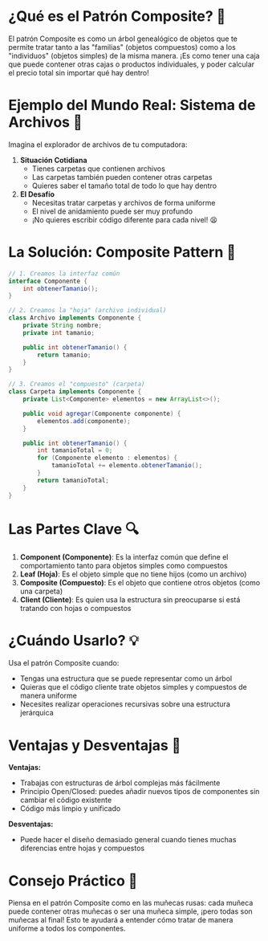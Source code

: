 # ¿Qué es el Patrón Composite? 🌳

El patrón Composite es como un árbol genealógico de objetos que te permite tratar tanto a las "familias" (objetos compuestos) como a los "individuos" (objetos simples) de la misma manera. ¡Es como tener una caja que puede contener otras cajas o productos individuales, y poder calcular el precio total sin importar qué hay dentro!

# Ejemplo del Mundo Real: Sistema de Archivos 📁

Imagina el explorador de archivos de tu computadora:

1.  **Situación Cotidiana**
    - Tienes carpetas que contienen archivos
    - Las carpetas también pueden contener otras carpetas
    - Quieres saber el tamaño total de todo lo que hay dentro
2.  **El Desafío**
    - Necesitas tratar carpetas y archivos de forma uniforme
    - El nivel de anidamiento puede ser muy profundo
    - ¡No quieres escribir código diferente para cada nivel! 😫

# La Solución: Composite Pattern 🎯

```java
// 1. Creamos la interfaz común
interface Componente {
    int obtenerTamanio();
}

// 2. Creamos la "hoja" (archivo individual)
class Archivo implements Componente {
    private String nombre;
    private int tamanio;

    public int obtenerTamanio() {
        return tamanio;
    }
}

// 3. Creamos el "compuesto" (carpeta)
class Carpeta implements Componente {
    private List<Componente> elementos = new ArrayList<>();

    public void agregar(Componente componente) {
        elementos.add(componente);
    }

    public int obtenerTamanio() {
        int tamanioTotal = 0;
        for (Componente elemento : elementos) {
            tamanioTotal += elemento.obtenerTamanio();
        }
        return tamanioTotal;
    }
}
```

# Las Partes Clave 🔍

1.  **Component (Componente)**: Es la interfaz común que define el comportamiento tanto para objetos simples como compuestos
2.  **Leaf (Hoja)**: Es el objeto simple que no tiene hijos (como un archivo)
3.  **Composite (Compuesto)**: Es el objeto que contiene otros objetos (como una carpeta)
4.  **Client (Cliente)**: Es quien usa la estructura sin preocuparse si está tratando con hojas o compuestos

# ¿Cuándo Usarlo? 💡

Usa el patrón Composite cuando:

- Tengas una estructura que se puede representar como un árbol
- Quieras que el código cliente trate objetos simples y compuestos de manera uniforme
- Necesites realizar operaciones recursivas sobre una estructura jerárquica

# Ventajas y Desventajas 🎯

**Ventajas:**

- Trabajas con estructuras de árbol complejas más fácilmente
- Principio Open/Closed: puedes añadir nuevos tipos de componentes sin cambiar el código existente
- Código más limpio y unificado

**Desventajas:**

- Puede hacer el diseño demasiado general cuando tienes muchas diferencias entre hojas y compuestos

# Consejo Práctico 🚀

Piensa en el patrón Composite como en las muñecas rusas: cada muñeca puede contener otras muñecas o ser una muñeca simple, ¡pero todas son muñecas al final! Esto te ayudará a entender cómo tratar de manera uniforme a todos los componentes.
